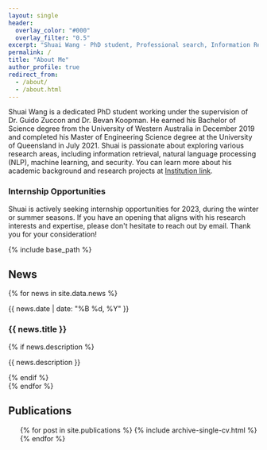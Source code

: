 ```yaml
---
layout: single
header:
  overlay_color: "#000"
  overlay_filter: "0.5"
excerpt: "Shuai Wang - PhD student, Professional search, Information Retrieval, NLP, Machine Learning"
permalink: /
title: "About Me"
author_profile: true
redirect_from: 
  - /about/
  - /about.html
---
```


Shuai Wang is a dedicated PhD student working under the supervision of Dr. Guido Zuccon and Dr. Bevan Koopman. He earned his Bachelor of Science degree from the University of Western Australia in December 2019 and completed his Master of Engineering Science degree at the University of Queensland in July 2021. Shuai is passionate about exploring various research areas, including information retrieval, natural language processing (NLP), machine learning, and security. You can learn more about his academic background and research projects at [Institution link](https://ielab.io/people/shuai-wang).

### Internship Opportunities

Shuai is actively seeking internship opportunities for 2023, during the winter or summer seasons. If you have an opening that aligns with his research interests and expertise, please don't hesitate to reach out by email. Thank you for your consideration!

{% include base_path %}

## News

{% for news in site.data.news %}
<div class="news-item">
  <span class="news-date">{{ news.date | date: "%B %d, %Y" }}</span>
  <h3 class="news-title">{{ news.title }}</h3>
  {% if news.description %}
  <p class="news-description">{{ news.description }}</p>
  {% endif %}
</div>
{% endfor %}


## Publications

<ul>{% for post in site.publications %}
  {% include archive-single-cv.html %}
{% endfor %}</ul>

